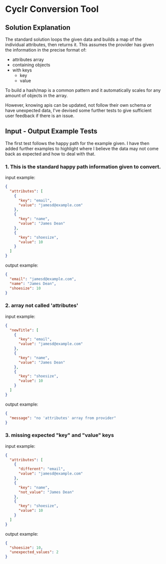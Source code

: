 # Cyclr Conversion Tool

## Solution Explanation

The standard solution loops the given data and builds a map of the individual attributes, then returns it. This assumes the provider has given the information in the precise format of:

- attributes array
- containing objects
- with keys
  - key
  - value

To build a hash/map is a common pattern and it automatically scales for any amount of objects in the array.

However, knowing apis can be updated, not follow their own schema or have unexpected data, I've devised some further tests to give sufficient user feedback if there is an issue.

## Input - Output Example Tests

The first test follows the happy path for the example given. I have then added further examples to highlight where I believe the data may not come back as expected and how to deal with that.

### 1. This is the standard happy path information given to convert.

input example:

```json
{
  "attributes": [
    {
      "key": "email",
      "value": "jamesd@example.com"
    },
    {
      "key": "name",
      "value": "James Dean"
    },
    {
      "key": "shoesize",
      "value": 10
    }
  ]
}
```

output example:

```json
{
  "email": "jamesd@example.com",
  "name": "James Dean",
  "shoesize": 10
}
```

### 2. array not called 'attributes'

input example:

```json
{
  "newTitle": [
    {
      "key": "email",
      "value": "jamesd@example.com"
    },
    {
      "key": "name",
      "value": "James Dean"
    },
    {
      "key": "shoesize",
      "value": 10
    }
  ]
}
```

output example:

```json
{
  "message": "no 'attributes' array from provider"
}
```

### 3. missing expected "key" and "value" keys

input example:

```json
{
  "attributes": [
    {
      "different": "email",
      "value": "jamesd@example.com"
    },
    {
      "key": "name",
      "not_value": "James Dean"
    },
    {
      "key": "shoesize",
      "value": 10
    }
  ]
}
```

output example:

```json
{
  "shoesize": 10,
  "unexpected_values": 2
}
```
